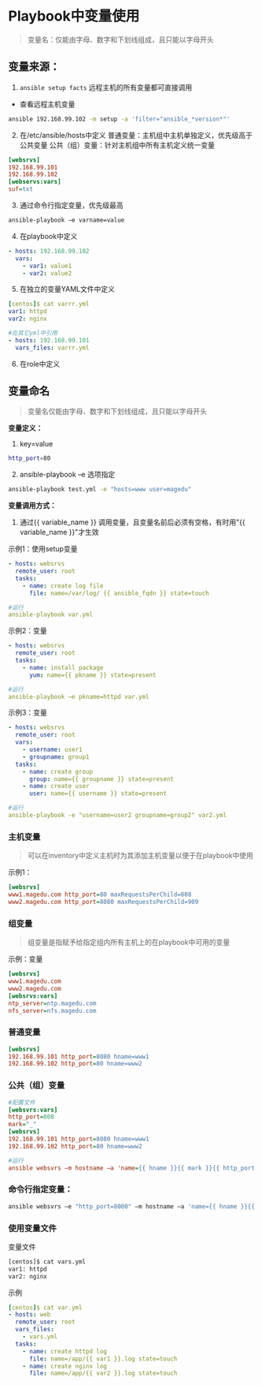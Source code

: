 # Playbook中变量使用
>变量名：仅能由字母、数字和下划线组成，且只能以字母开头

## 变量来源：

1. `ansible setup facts` 远程主机的所有变量都可直接调用
+ 查看远程主机变量
```bash
ansible 192.168.99.102 -m setup -a 'filter="ansible_*version*"'
```

2. 在/etc/ansible/hosts中定义
普通变量：主机组中主机单独定义，优先级高于公共变量
公共（组）变量：针对主机组中所有主机定义统一变量
```ini
[websrvs]
192.168.99.101
192.168.99.102
[webservs:vars]
suf=txt
```

3. 通过命令行指定变量，优先级最高
```sh
ansible-playbook –e varname=value
```

4. 在playbook中定义
```yml
- hosts: 192.168.99.102
  vars:
    - var1: value1
    - var2: value2
```

5. 在独立的变量YAML文件中定义
```yml
[centos]$ cat varrr.yml
var1: httpd
var2: nginx

#在其它yml中引用
- hosts: 192.168.99.101
  vars_files: varrr.yml
```

6. 在role中定义


## 变量命名
>变量名仅能由字母、数字和下划线组成，且只能以字母开头

**变量定义：**
1. key=value
```bash
http_port=80
```
2. ansible-playbook –e 选项指定
```bash
ansible-playbook test.yml -e "hosts=www user=magedu"
```

**变量调用方式：**
1. 通过{{ variable_name }} 调用变量，且变量名前后必须有空格，有时用"{{ variable_name }}"才生效


示例1：使用setup变量
```yml
- hosts: websrvs
  remote_user: root
  tasks:
    - name: create log file
      file: name=/var/log/ {{ ansible_fqdn }} state=touch

#运行
ansible-playbook var.yml
```

示例2：变量
```yml
- hosts: websrvs
  remote_user: root
  tasks:
    - name: install package
      yum: name={{ pkname }} state=present

#运行
ansible-playbook –e pkname=httpd var.yml
```

示例3：变量
```yml
- hosts: websrvs
  remote_user: root
  vars:
    - username: user1
    - groupname: group1
  tasks:
    - name: create group
      group: name={{ groupname }} state=present
    - name: create user
      user: name={{ username }} state=present

#运行
ansible-playbook -e "username=user2 groupname=group2" var2.yml
```



### 主机变量
> 可以在inventory中定义主机时为其添加主机变量以便于在playbook中使用

示例1：
```ini
[websrvs]
www1.magedu.com http_port=80 maxRequestsPerChild=808
www2.magedu.com http_port=8080 maxRequestsPerChild=909
```


### 组变量
>组变量是指赋予给指定组内所有主机上的在playbook中可用的变量

示例：变量
```ini
[websrvs]
www1.magedu.com
www2.magedu.com
[websrvs:vars]
ntp_server=ntp.magedu.com
nfs_server=nfs.magedu.com
```


### 普通变量
```ini
[websrvs] 
192.168.99.101 http_port=8080 hname=www1 
192.168.99.102 http_port=80 hname=www2
```
### 公共（组）变量
```ini
#配置文件
[websvrs:vars] 
http_port=808
mark="_" 
[websrvs] 
192.168.99.101 http_port=8080 hname=www1 
192.168.99.102 http_port=80 hname=www2

#运行
ansible websvrs –m hostname –a 'name={{ hname }}{{ mark }}{{ http_port }}'
```

### 命令行指定变量：
```bash
ansible websvrs –e "http_port=8000" –m hostname –a 'name={{ hname }}{{ mark }}{{ http_port }}'
```

### 使用变量文件

变量文件
```bash
[centos]$ cat vars.yml
var1: httpd
var2: nginx
```

示例
```yml
[centos]$ cat var.yml
- hosts: web
  remote_user: root
  vars_files:
    - vars.yml
  tasks:
    - name: create httpd log
      file: name=/app/{{ var1 }}.log state=touch
    - name: create nginx log
      file: name=/app/{{ var2 }}.log state=touch
```
